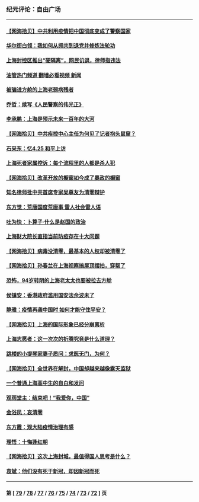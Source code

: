 ### 纪元评论：自由广场
---
#### [【网海拾贝】中共利用疫情把中国彻底变成了警察国家](../../pages/nsc993/n13720045.md?04270330) 
#### [华尔街白领：我如何从拥共到退党并修炼法轮功](../../pages/nsc993/n13719513.md?04270330) 
#### [上海封控区推出“硬隔离”，网民讥讽，律师指违法](../../pages/nsc993/n13720029.md?04270330) 
#### [油管热门频道 翻墙必看视频 新闻](ok?04270330)
#### [被骗进方舱的上海老弱病残者](../../pages/nsc993/n13720011.md?04270330) 
#### [乔哲：续写《人民警察的伟光正》](../../pages/nsc993/n13719984.md?04270330) 
#### [李承鹏：上海是预示未来一百年的大河](../../pages/nsc993/n13719506.md?04270330) 
#### [【网海拾贝】中共疾控中心主任为何见了记者抱头鼠窜？](../../pages/nsc993/n13719486.md?04270330) 
#### [石采东：忆4.25 和平上访](../../pages/nsc993/n13718144.md?04270330) 
#### [上海死者家属控诉：每个流程里的人都是杀人犯](../../pages/nsc993/n13717729.md?04270330) 
#### [【网海拾贝】改革开放的橱窗如今成了暴政的橱窗](../../pages/nsc993/n13717722.md?04270330) 
#### [知名律师批中共首席专家吴尊友为清零辩护](../../pages/nsc993/n13717705.md?04270330) 
#### [东方觉：荒唐国度荒唐事 雷人社会雷人语](../../pages/nsc993/n13716733.md?04270330) 
#### [吐为快：卜算子·什么是赵国的政治](../../pages/nsc993/n13716683.md?04270330) 
#### [上海财大院长直指当前防疫存在十大问题](../../pages/nsc993/n13716670.md?04270330) 
#### [【网海拾贝】病毒没清零，最基本的人权却被清零了](../../pages/nsc993/n13716295.md?04270330) 
#### [【网海拾贝】孙春兰在上海视察搞屋顶摆拍，穿帮了](../../pages/nsc993/n13715212.md?04270330) 
#### [恐怖，94岁转阴的上海老太太也要被拉去方舱](../../pages/nsc993/n13715170.md?04270330) 
#### [侯镇安：香港政府滥用国安法余波未了](../../pages/nsc993/n13715143.md?04270330) 
#### [静雅：疫情再袭中国时 如何才能守住平安？](../../pages/nsc993/n13713292.md?04270330) 
#### [【网海拾贝】上海的国际形象已经分崩离析](../../pages/nsc993/n13714379.md?04270330) 
#### [上海志愿者：这一次次的折腾究竟是什么道理？](../../pages/nsc993/n13714370.md?04270330) 
#### [跳楼的小提琴家妻子质问：求医无门，为何？](../../pages/nsc993/n13713654.md?04270330) 
#### [【网海拾贝】全世界在解封，中国却越来越像露天监狱](../../pages/nsc993/n13713632.md?04270330) 
#### [一个普通上海高中生的自白和发问](../../pages/nsc993/n13713613.md?04270330) 
#### [观雨堂主：结束吧！“我爱你，中国”](../../pages/nsc993/n13713568.md?04270330) 
#### [金浴凤：哀清零](../../pages/nsc993/n13713507.md?04270330) 
#### [东方霞：观大陆疫情治理有感](../../pages/nsc993/n13713502.md?04270330) 
#### [理悟：十悔逢红朝](../../pages/nsc993/n13713500.md?04270330) 
#### [【网海拾贝】这次上海封城，最值得国人思考是什么？](../../pages/nsc993/n13712983.md?04270330) 
#### [袁斌：他们没有死于新冠，却因新冠而死](../../pages/nsc993/n13712971.md?04270330) 

---
#### 第 [ [79](./79.md?04270330) / [78](./78.md?04270330) / [77](./77.md?04270330) / [76](./76.md?04270330) / [75](./75.md?04270330) / [74](./74.md?04270330) / [73](./73.md?04270330) / [72](./72.md?04270330) ] 页
